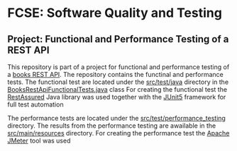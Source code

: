 # FCSE: Software Quality and Testing

## Project: Functional and Performance Testing of a REST API

This repository is part of a project for functional and performance testing of a [books REST API](https://github.com/MilenaTrajanoska/rest_api).
The repository contains the functinal and performance tests.
The functional test are located under the [src/test/java](https://github.com/MilenaTrajanoska/books_rest_api_testing/tree/main/src/test/java) directory in the [BooksRestApiFunctionalTests.java](https://github.com/MilenaTrajanoska/books_rest_api_testing/tree/main/src/test/java/BooksRestApiFunctionalTests.java) class
For creating the functional test the [RestAssured](https://rest-assured.io/) Java library was used together with the [JUnit5](https://junit.org/junit5/docs/current/user-guide/) framework for full test automation

The performance tests are located under the [src/test/performance_testing](https://github.com/MilenaTrajanoska/books_rest_api_testing/tree/main/src/test/performance_testing) directory. 
The results from the performance testing are awailable in the [src/main/resources](https://github.com/MilenaTrajanoska/books_rest_api_testing/tree/main/src/main/resources) directory.
For creating the performance test the [Apache JMeter](https://jmeter.apache.org/) tool was used
